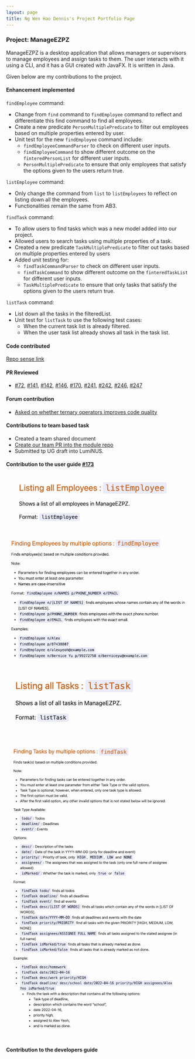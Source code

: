 ```yaml
---
layout: page
title: Ng Wen Hao Dennis's Project Portfolio Page
---
```


### Project: ManageEZPZ

ManageEZPZ is a desktop application that allows managers or supervisors to manage employees and assign tasks to them. The user interacts with it using a CLI, and it has a GUI created with JavaFX. It is written in Java.

Given below are my contributions to the project.

#### Enhancement implemented
`findEmployee` command:
* Change  from `find` command to `findEmployee` command to reflect and differentiate this find command to find all employees.
* Create a new predicate `PersonMultiplePredicate` to filter out employees based on multiple properties entered by user.
* Unit test for the new `findEmployee` command include:
  * `findEmployeeCommandParser` to check on different user inputs.
  * `findEmployeeCommand` to show different outcome on the `finteredPersonList` for different user inputs.
  * `PersonMultiplePredicate` to ensure that only employees that satisfy the options given to the users return true.

`listEmployee` command:
* Only change the command from `list` to `listEmployees` to reflect on listing down all the employees.
* Functionalities remain the same from AB3.

`findTask` command:
* To allow users to find tasks which was a new model added into our project.
* Allowed users to search tasks using multiple properties of a task.
* Created a new predicate `TaskMultiplePredicate` to filter out tasks based on multiple properties entered by users
* Added unit testing for:
  * `findTaskCommandParser` to check on different user inputs.
  * `findTaskCommand` to show different outcome on the `finteredTaskList` for different user inputs.
  * `TaskMultiplePredicate` to ensure that only tasks that satisfy the options given to the users return true.

`listTask` command:
* List down all the tasks in the filteredList.
* Unit test for `listTask` to use the following test cases:
  * When the current task list is already filtered.
  * When the user task list already shows all task in the task list.

#### Code contributed
[Repo sense link](https://nus-cs2103-ay2122s2.github.io/tp-dashboard/?search=denniszedead&breakdown=true&sort=groupTitle&sortWithin=title&since=2022-02-18&timeframe=commit&mergegroup=&groupSelect=groupByRepos&checkedFileTypes=docs~functional-code~test-code~other)

#### PR Reviewed
* [#72](https://github.com/AY2122S2-CS2103-F11-1/tp/pull/72), 
[#141](https://github.com/AY2122S2-CS2103-F11-1/tp/pull/141), 
[#142](https://github.com/AY2122S2-CS2103-F11-1/tp/pull/142), 
[#146](https://github.com/AY2122S2-CS2103-F11-1/tp/pull/146), 
[#170](https://github.com/AY2122S2-CS2103-F11-1/tp/pull/170), 
[#241](https://github.com/AY2122S2-CS2103-F11-1/tp/pull/241), 
[#242](https://github.com/AY2122S2-CS2103-F11-1/tp/pull/242), 
[#246](https://github.com/AY2122S2-CS2103-F11-1/tp/pull/246), 
[#247](https://github.com/AY2122S2-CS2103-F11-1/tp/pull/247)

#### Forum contribution
* [Asked on whether ternary operators improves code quality](https://github.com/nus-cs2103-AY2122S2/forum/issues/131)

#### Contributions to team based task
* Created a team shared document
* [Create our team PR into the module repo](https://github.com/nus-cs2103-AY2122S2/tp/pull/62)
* Submitted tp UG draft into LumiNUS.

#### Contribution to the user guide [#173](https://github.com/AY2122S2-CS2103-F11-1/tp/pull/173)

![`listEmployee` command](../images/UGListEmployee.png)

![`findEmployee` command](../images/UGFindEmployee.png)

![`listTask` command](../images/UGListTask.png)


![`findTask` command](../images/UGFindTask.png)

#### Contribution to the developers guide
